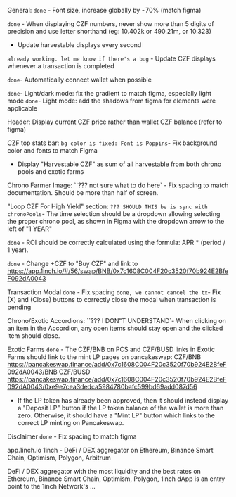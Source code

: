 General:
`done` - Font size, increase globally by ~70% (match figma) 

`done` - When displaying CZF numbers, never show more than 5 digits of precision and use letter shorthand (eg: 10.402k or 490.21m, or 10.323)

- Update harvestable displays every second

`already working. let me know if there's a bug` -  Update CZF displays whenever a transaction is completed

`done`- Automatically connect wallet when possible

`done`- Light/dark mode: fix the gradient to match figma, especially light mode
`done`- Light mode: add the shadows from figma for elements were applicable


Header: Display current CZF price rather than wallet CZF balance (refer to figma)

CZF top stats bar: 
`bg color is fixed: Font is Poppins`- Fix background color and fonts to match Figma

- Display "Harvestable CZF" as sum of all harvestable from both chrono pools and exotic farms

Chrono Farmer Image:
``??? not sure what to do here` - Fix spacing to match documentation. Should be more than half of screen.

"Loop CZF For High Yield" section:
`??? SHOULD THIS be is sync with chronoPools`- The time selection should be a dropdown allowing selecting the proper chrono pool, as shown in Figma with the dropdown arrow to the left of "1 YEAR"

`done` - ROI should be correctly calculated using the formula: APR * (period / 1 year).

`done` - Change +CZF to "Buy CZF" and link to https://app.1inch.io/#/56/swap/BNB/0x7c1608C004F20c3520f70b924E2BfeF092dA0043

Transaction Modal
`done` - Fix spacing
`done, we cannot cancel the tx`- Fix (X) and (Close) buttons to correctly close the modal when transaction is pending

Chrono/Exotic Accordions:
``??? I DON"T UNDERSTAND`- When clicking on an item in the Accordion, any open items should stay open and the clicked item should close.

Exotic Farms
`done` - The CZF/BNB on PCS and CZF/BUSD links in Exotic Farms should link to the mint LP pages on pancakeswap:
CZF/BNB https://pancakeswap.finance/add/0x7c1608C004F20c3520f70b924E2BfeF092dA0043/BNB
CZF/BUSD https://pancakeswap.finance/add/0x7c1608C004F20c3520f70b924E2BfeF092dA0043/0xe9e7cea3dedca5984780bafc599bd69add087d56

- If the LP token has already been approved, then it should instead display a "Deposit LP" button if the LP token balance of the wallet is more than zero. Otherwise, it should have a "Mint LP" button which links to the correct LP minting on Pancakeswap.

Disclaimer
`done` - Fix spacing to match figma

app.1inch.io
1inch - DeFi / DEX aggregator on Ethereum, Binance Smart Chain, Optimism, Polygon, Arbitrum

DeFi / DEX aggregator with the most liquidity and the best rates on Ethereum, Binance Smart Chain, Optimism, Polygon, 1inch dApp is an entry point to the 1inch Network's ...